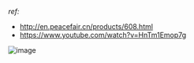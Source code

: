 _ref:_
- http://en.peacefair.cn/products/608.html
- https://www.youtube.com/watch?v=HnTm1Emop7g


![image](https://github.com/victron/pzem-00t-v3-esphome/assets/8330202/ad63986b-aa90-4776-9057-165ff68ff4d9)

